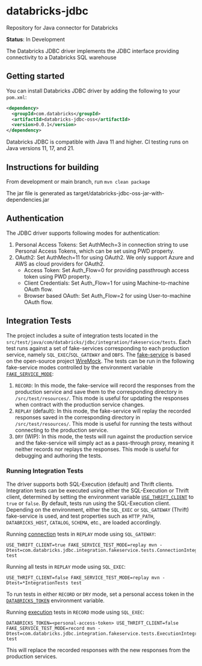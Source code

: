 # databricks-jdbc
Repository for Java connector for Databricks

**Status**: In Development

The Databricks JDBC driver implements the JDBC interface providing connectivity to a Databricks SQL warehouse

## Getting started
You can install Databricks JDBC driver by adding the following to your `pom.xml`:

```pom.xml
<dependency>
  <groupId>com.databricks</groupId>
  <artifactId>databricks-jdbc-oss</artifactId>
  <version>0.0.1</version>
</dependency>
```
Databricks JDBC is compatible with Java 11 and higher. CI testing runs on Java versions 11, 17, and 21.
## Instructions for building
From development or main branch, run `mvn clean package`

The jar file is generated as target/databricks-jdbc-oss-jar-with-dependencies.jar

## Authentication
The JDBC driver supports following modes for authentication:

1. Personal Access Tokens: Set AuthMech=3 in connection string to use Personal Access Tokens, which can be set using PWD property.
2. OAuth2: Set AuthMech=11 for using OAuth2. We only support Azure and AWS as cloud providers for OAuth2.
   - Access Token: Set Auth_Flow=0 for providing passthrough access token using PWD property.
   - Client Credentials: Set Auth_Flow=1 for using Machine-to-machine OAuth flow.
   - Browser based OAuth: Set Auth_Flow=2 for using User-to-machine OAuth flow.

## Integration Tests
The project includes a suite of integration tests located in the
`src/test/java/com/databricks/jdbc/integration/fakeservice/tests`. Each test runs against a set of fake-services
corresponding to each production service, namely `SQL_EXEC`/`SQL_GATEWAY` and `DBFS`. The [fake-service](./src/test/java/com/databricks/jdbc/integration/fakeservice/FakeServiceExtension.java)
is based on the open-source project [WireMock](https://wiremock.org/). The tests can be run in the following
fake-service modes controlled by the environment variable <u>`FAKE_SERVICE_MODE`</u>:

1. `RECORD`: In this mode, the fake-service will record the responses from the production service and save them to the
   corresponding directory in `/src/test/resources/`. This mode is useful for updating the responses when contract with
   the production service changes.
2. `REPLAY` (default): In this mode, the fake-service will replay the recorded responses saved in the corresponding
   directory in `/src/test/resources/`. This mode is useful for running the tests without connecting to the production
   service.
3. `DRY` (WIP): In this mode, the tests will run against the production service and the fake-service will simply act as
   a pass-through proxy, meaning it neither records nor replays the responses. This mode is useful for debugging and
   authoring the tests.

### Running Integration Tests
The driver supports both SQL-Execution (default) and Thrift clients. Integration tests can be executed using either the
SQL-Execution or Thrift client, determined by setting the environment variable <u>`USE_THRIFT_CLIENT`</u> to `true` or
`false`. By default, tests run using the SQL-Execution client. Depending on the environment, either the `SQL_EXEC` or
`SQL_GATEWAY` (Thrift) fake-service is used, and test properties such as `HTTP_PATH`, `DATABRICKS_HOST`, `CATALOG`,
`SCHEMA`, etc., are loaded accordingly.

Running [connection](./src/test/java/com/databricks/jdbc/integration/fakeservice/tests/ConnectionIntegrationTests.java)
tests in `REPLAY` mode using `SQL_GATEWAY`:
```
USE_THRIFT_CLIENT=true FAKE_SERVICE_TEST_MODE=replay mvn -Dtest=com.databricks.jdbc.integration.fakeservice.tests.ConnectionIntegrationTests test
```

Running all tests in `REPLAY` mode using `SQL_EXEC`:
```
USE_THRIFT_CLIENT=false FAKE_SERVICE_TEST_MODE=replay mvn -Dtest=*IntegrationTests test
```

To run tests in either `RECORD` or `DRY` mode, set a personal access token in the <u>`DATABRICKS_TOKEN`</u> environment
variable.

Running [execution](./src/test/java/com/databricks/jdbc/integration/fakeservice/tests/ExecutionIntegrationTests.java)
tests in `RECORD` mode using `SQL_EXEC`:
```
DATABRICKS_TOKEN=<personal-access-token> USE_THRIFT_CLIENT=false FAKE_SERVICE_TEST_MODE=record mvn -Dtest=com.databricks.jdbc.integration.fakeservice.tests.ExecutionIntegrationTests test
```
This will replace the recorded responses with the new responses from the production services.
